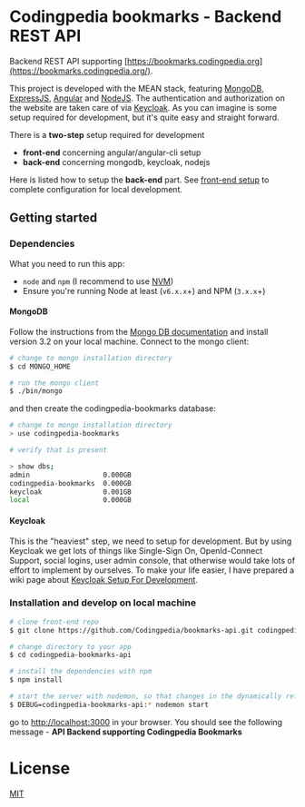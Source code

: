Codingpedia bookmarks - Backend REST API
========================================

Backend REST API supporting [https://bookmarks.codingpedia.org](https://bookmarks.codingpedia.org/).

This project is developed with the MEAN stack, featuring [MongoDB](https://docs.mongodb.com/manual/), [ExpressJS](https://expressjs.com/en/api.html), [Angular](https://angular.io/docs/ts/latest/) and [NodeJS](https://nodejs.org/en/docs/). The authentication and authorization
 on the website are taken care of via [Keycloak](http://www.keycloak.org/). As you can imagine is some setup required for development, but it's quite easy and straight forward.

There is a **two-step** setup required for development 
* **front-end** concerning angular/angular-cli setup
* **back-end** concerning mongodb, keycloak, nodejs

Here is listed how to setup the **back-end** part. See [front-end setup](https://github.com/Codingpedia/bookmarks) to complete configuration for local development.

## Getting started

### Dependencies

What you need to run this app:
* `node` and `npm` (I recommend to use [NVM](https://github.com/creationix/nvm))
* Ensure you're running Node at least (`v6.x.x`+) and NPM (`3.x.x`+)

#### MongoDB

Follow the instructions from the [Mongo DB documentation](https://docs.mongodb.com/v3.2/installation/) and install version 3.2 on your local machine.
Connect to the mongo client:

```bash
# change to mongo installation directory
$ cd MONGO_HOME

# run the mongo client
$ ./bin/mongo
```

 and then create the codingpedia-bookmarks database:

```bash
# change to mongo installation directory
> use codingpedia-bookmarks

# verify that is present

> show dbs;
admin                  0.000GB
codingpedia-bookmarks  0.000GB
keycloak               0.001GB
local                  0.000GB
```

#### Keycloak

This is the "heaviest" step, we need to setup for development. But by using Keycloak we get lots of things like Single-Sign On, 
OpenId-Connect Support, social logins, user admin console, that otherwise would take lots of effort to implement by ourselves.
To make your life easier, I have prepared a wiki page about [Keycloak Setup For Development](https://github.com/Codingpedia/bookmarks-api/wiki/Setup-Keycloak-for-development).

### Installation and develop on local machine

```bash
# clone front-end repo
$ git clone https://github.com/Codingpedia/bookmarks-api.git codingpedia-bookmarks-api

# change directory to your app
$ cd codingpedia-bookmarks-api

# install the dependencies with npm
$ npm install

# start the server with nodemon, so that changes in the dynamically reflected
$ DEBUG=codingpedia-bookmarks-api:* nodemon start
```

go to [http://localhost:3000](http://localhost:3000) in your browser. You should see the following message - **API Backend supporting Codingpedia Bookmarks**

# License

[MIT](/LICENSE)
